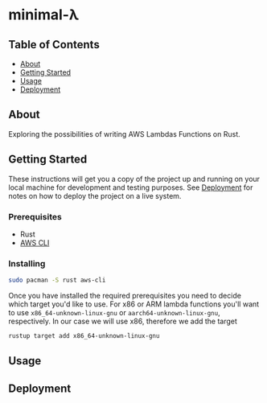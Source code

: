 # minimal-λ

## Table of Contents

- [About](#about)
- [Getting Started](#getting_started)
- [Usage](#usage)
- [Deployment](#deployment)

## About <a name = "about"></a>

Exploring the possibilities of writing AWS Lambdas Functions on Rust.

## Getting Started <a name = "getting_started"></a>

These instructions will get you a copy of the project up and running on your local machine for
development and testing purposes. See [Deployment](#deployment) for notes on how to deploy the
project on a live system.

### Prerequisites
- Rust
- [AWS CLI](https://docs.aws.amazon.com/cli/latest/userguide/cli-chap-welcome.html)


### Installing

```sh
sudo pacman -S rust aws-cli
```
Once you have installed the required prerequisites you need to decide which target you'd like to use.
For x86 or ARM lambda functions you'll want to use `x86_64-unknown-linux-gnu` or `aarch64-unknown-linux-gnu`, respectively. In our case we will use x86, therefore we add the
target

```sh
rustup target add x86_64-unknown-linux-gnu
```


## Usage <a name = "usage"></a>


## Deployment <a name = "deployment"></a>


